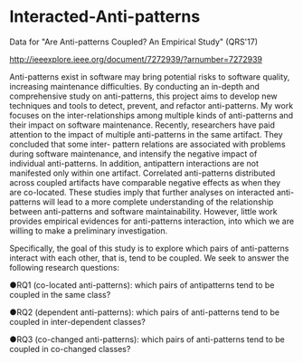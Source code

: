 # Interacted-Anti-patterns

Data for "Are Anti-patterns Coupled? An Empirical Study" (QRS'17)

http://ieeexplore.ieee.org/document/7272939/?arnumber=7272939

Anti-patterns exist in software may bring potential risks to software quality, increasing maintenance difficulties. By conducting an 
in-depth and comprehensive study on anti-patterns, this project aims to develop new techniques and tools to detect, prevent, and refactor 
anti-patterns. My work focuses on the inter-relationships among multiple kinds of anti-patterns and their impact on software maintenance.
Recently, researchers have paid attention to the impact of multiple anti-patterns in the same artifact. They concluded that some inter-
pattern relations are associated with problems during software maintenance, and intensify the negative impact of individual anti-patterns. 
In addition, antipattern interactions are not manifested only within one artifact. Correlated anti-patterns distributed across coupled 
artifacts have comparable negative effects as when they are co-located. These studies imply that further analyses on interacted anti-
patterns will lead to a more complete understanding of the relationship between anti-patterns and software maintainability. However, 
little work provides empirical evidences for anti-patterns interaction, into which we are willing to make a preliminary investigation.

Specifically, the goal of this study is to explore which pairs of anti-patterns interact with each other, that is, tend to be coupled.
We seek to answer the following research questions:

●RQ1 (co-located anti-patterns): which pairs of antipatterns tend to be coupled in the same class?       

●RQ2 (dependent anti-patterns): which pairs of anti-patterns tend to be coupled in inter-dependent classes?

●RQ3 (co-changed anti-patterns): which pairs of anti-patterns tend to be coupled in co-changed classes?
